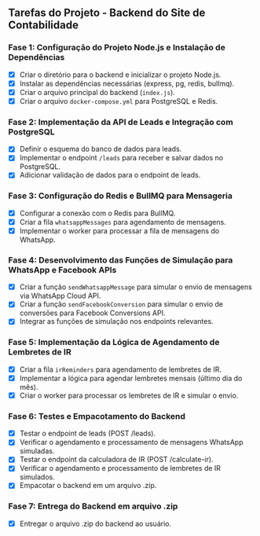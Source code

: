 ## Tarefas do Projeto - Backend do Site de Contabilidade

### Fase 1: Configuração do Projeto Node.js e Instalação de Dependências
- [x] Criar o diretório para o backend e inicializar o projeto Node.js.
- [x] Instalar as dependências necessárias (express, pg, redis, bullmq).
- [x] Criar o arquivo principal do backend (`index.js`).
- [x] Criar o arquivo `docker-compose.yml` para PostgreSQL e Redis.

### Fase 2: Implementação da API de Leads e Integração com PostgreSQL
- [x] Definir o esquema do banco de dados para leads.
- [x] Implementar o endpoint `/leads` para receber e salvar dados no PostgreSQL.
- [x] Adicionar validação de dados para o endpoint de leads.

### Fase 3: Configuração do Redis e BullMQ para Mensageria
- [x] Configurar a conexão com o Redis para BullMQ.
- [x] Criar a fila `whatsappMessages` para agendamento de mensagens.
- [x] Implementar o worker para processar a fila de mensagens do WhatsApp.

### Fase 4: Desenvolvimento das Funções de Simulação para WhatsApp e Facebook APIs
- [x] Criar a função `sendWhatsappMessage` para simular o envio de mensagens via WhatsApp Cloud API.
- [x] Criar a função `sendFacebookConversion` para simular o envio de conversões para Facebook Conversions API.
- [x] Integrar as funções de simulação nos endpoints relevantes.

### Fase 5: Implementação da Lógica de Agendamento de Lembretes de IR
- [x] Criar a fila `irReminders` para agendamento de lembretes de IR.
- [x] Implementar a lógica para agendar lembretes mensais (último dia do mês).
- [x] Criar o worker para processar os lembretes de IR e simular o envio.

### Fase 6: Testes e Empacotamento do Backend
- [x] Testar o endpoint de leads (POST /leads).
- [x] Verificar o agendamento e processamento de mensagens WhatsApp simuladas.
- [x] Testar o endpoint da calculadora de IR (POST /calculate-ir).
- [x] Verificar o agendamento e processamento de lembretes de IR simulados.
- [x] Empacotar o backend em um arquivo .zip.

### Fase 7: Entrega do Backend em arquivo .zip
- [x] Entregar o arquivo .zip do backend ao usuário.

